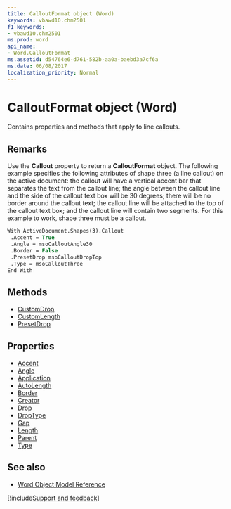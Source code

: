 ```yaml
---
title: CalloutFormat object (Word)
keywords: vbawd10.chm2501
f1_keywords:
- vbawd10.chm2501
ms.prod: word
api_name:
- Word.CalloutFormat
ms.assetid: d54764e6-d761-582b-aa0a-baebd3a7cf6a
ms.date: 06/08/2017
localization_priority: Normal
---
```



# CalloutFormat object (Word)

Contains properties and methods that apply to line callouts.


## Remarks

Use the  **Callout** property to return a **CalloutFormat** object. The following example specifies the following attributes of shape three (a line callout) on the active document: the callout will have a vertical accent bar that separates the text from the callout line; the angle between the callout line and the side of the callout text box will be 30 degrees; there will be no border around the callout text; the callout line will be attached to the top of the callout text box; and the callout line will contain two segments. For this example to work, shape three must be a callout.


```vb
With ActiveDocument.Shapes(3).Callout 
 .Accent = True 
 .Angle = msoCalloutAngle30 
 .Border = False 
 .PresetDrop msoCalloutDropTop 
 .Type = msoCalloutThree 
End With
```

## Methods

- [CustomDrop](Word.CalloutFormat.CustomDrop.md)
- [CustomLength](Word.CalloutFormat.CustomLength.md)
- [PresetDrop](Word.CalloutFormat.PresetDrop.md)

## Properties

- [Accent](Word.CalloutFormat.Accent.md)
- [Angle](Word.CalloutFormat.Angle.md)
- [Application](Word.CalloutFormat.Application.md)
- [AutoLength](Word.CalloutFormat.AutoLength.md)
- [Border](Word.CalloutFormat.Border.md)
- [Creator](Word.CalloutFormat.Creator.md)
- [Drop](Word.CalloutFormat.Drop.md)
- [DropType](Word.CalloutFormat.DropType.md)
- [Gap](Word.CalloutFormat.Gap.md)
- [Length](Word.CalloutFormat.Length.md)
- [Parent](Word.CalloutFormat.Parent.md)
- [Type](Word.CalloutFormat.Type.md)

## See also

- [Word Object Model Reference](overview/Word/object-model.md)

[!include[Support and feedback](~/includes/feedback-boilerplate.md)]